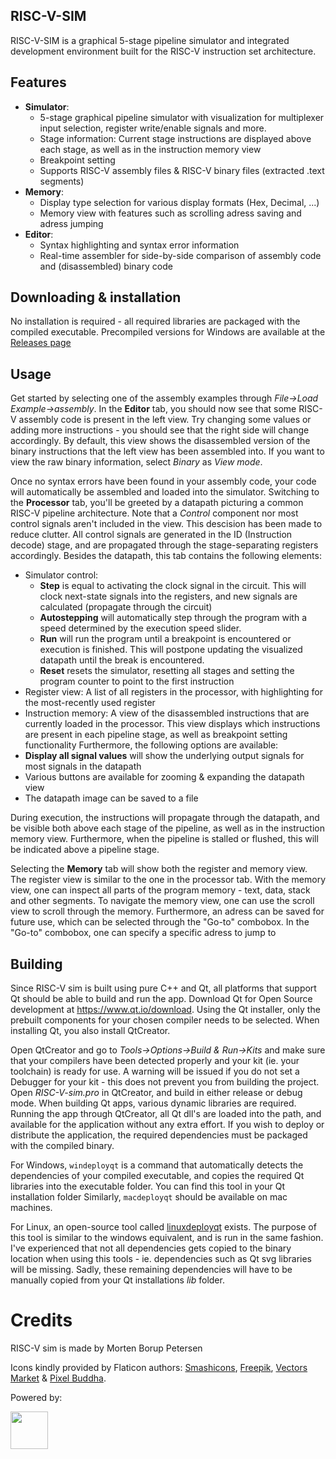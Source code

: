 ## RISC-V-SIM
RISC-V-SIM is a graphical 5-stage pipeline simulator and integrated development environment built for the RISC-V instruction set architecture. 

## Features
* **Simulator**:
  * 5-stage graphical pipeline simulator with visualization for multiplexer input selection, register write/enable signals and more.
  * Stage information: Current stage instructions are displayed above each stage, as well as in the instruction memory view
  * Breakpoint setting
  * Supports RISC-V assembly files & RISC-V binary files (extracted .text segments)
* **Memory**:
  * Display type selection for various display formats (Hex, Decimal, ...)
  * Memory view with features such as scrolling adress saving and adress jumping
* **Editor**:
  * Syntax highlighting and syntax error information
  * Real-time assembler for side-by-side comparison of assembly code and (disassembled) binary code

## Downloading & installation
No installation is required - all required libraries are packaged with the compiled executable.
Precompiled versions for Windows are available at the [Releases page](https://github.com/mortbopet/RISC-V-SIM/releases)

## Usage
Get started by selecting one of the assembly examples through *File->Load Example->assembly*. In the **Editor** tab, you should now see that some RISC-V assembly code is present in the left view.
Try changing some values or adding more instructions - you should see that the right side will change accordingly. By default, this view shows the disassembled version of the binary instructions that the left view has been assembled into.
If you want to view the raw binary information, select *Binary* as *View mode*.

Once no syntax errors have been found in your assembly code, your code will automatically be assembled and loaded into the simulator.
Switching to the **Processor** tab, you'll be greeted by a datapath picturing a common RISC-V pipeline architecture. Note that a *Control* component nor most control signals aren't included in the view. This descision has been made to reduce clutter. All control signals are generated in the ID (Instruction decode) stage, and are propagated through the stage-separating registers accordingly.
Besides the datapath, this tab contains the following elements:
* Simulator control:
    * **Step** is equal to activating the clock signal in the circuit. This will clock next-state signals into the registers, and new signals are calculated (propagate through the circuit)
    * **Autostepping** will automatically step through the program with a speed determined by the execution speed slider. 
    * **Run** will run the program until a breakpoint is encountered or execution is finished. This will postpone updating the visualized datapath until the break is encountered.
    * **Reset** resets the simulator, resetting all stages and setting the program counter to point to the first instruction
* Register view: A list of all registers in the processor, with highlighting for the most-recently used register
* Instruction memory: A view of the disassembled instructions that are currently loaded in the processor. This view displays which instructions are present in each pipeline stage, as well as breakpoint setting functionality
Furthermore, the following options are available:
* **Display all signal values** will show the underlying output signals for most signals in the datapath
* Various buttons are available for zooming & expanding the datapath view
* The datapath image can be saved to a file

During execution, the instructions will propagate through the datapath, and be visible both above each stage of the pipeline, as well as in the instruction memory view. Furthermore, when the pipeline is stalled or flushed, this will be indicated above a pipeline stage.

Selecting the **Memory** tab will show both the register and memory view. The register view is similar to the one in the processor tab.
With the memory view, one can inspect all parts of the program memory - text, data, stack and other segments.
To navigate the memory view, one can use the scroll view to scroll through the memory. Furthermore, an adress can be saved for future use, which can be selected through the "Go-to" combobox. In the "Go-to" combobox, one can specify a specific adress to jump to

## Building
Since RISC-V sim is built using pure C++ and Qt, all platforms that support Qt should be able to build and run the app.
Download Qt for Open Source development at https://www.qt.io/download.
Using the Qt installer, only the prebuilt components for your chosen compiler needs to be selected. When installing Qt, you also install QtCreator. 

Open QtCreator and go to *Tools->Options->Build & Run->Kits* and make sure that your compilers have been detected properly and your kit (ie. your toolchain) is ready for use. A warning will be issued if you do not set a Debugger for your kit - this does not prevent you from building the project. 
Open *RISC-V-sim.pro* in QtCreator, and build in either release or debug mode.
When building Qt apps, various dynamic libraries are required. Running the app through QtCreator, all Qt dll's are loaded into the path, and available for the application without any extra effort. If you wish to deploy or distribute the application, the required dependencies must be packaged with the compiled binary.

For Windows, `windeployqt` is a command that automatically detects the dependencies of your compiled executable, and copies the required Qt libraries into the executable folder. You can find this tool in your Qt installation folder
Similarly, `macdeployqt` should be available on mac machines.

For Linux, an open-source tool called [linuxdeployqt](https://github.com/probonopd/linuxdeployqt) exists. The purpose of this tool is similar to the windows equivalent, and is run in the same fashion. I've experienced that not all dependencies gets copied to the binary location when using this tools - ie. dependencies such as Qt svg libraries will be missing. Sadly, these remaining dependencies will have to be manually copied from your Qt installations *lib* folder.

# Credits
RISC-V sim is made by Morten Borup Petersen

Icons kindly provided by Flaticon authors: [Smashicons](https://www.flaticon.com/authors/smashicons), [Freepik](https://www.flaticon.com/authors/freepik), [Vectors Market](https://www.flaticon.com/authors/vectors-market) & [Pixel Buddha](https://www.flaticon.com/authors/pixel-buddha).

Powered by:

<a href="https://www.qt.io/">
    <img src="https://github.com/mortbopet/RISC-V-SIM/blob/master/resources/QtIcon.png" width="60" height="60" />
</a>
